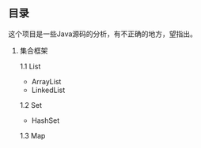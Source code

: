 ## 目录

这个项目是一些Java源码的分析，有不正确的地方，望指出。

<!--TOC-->

1. 集合框架

   1.1 List

   - <a href="./ArrayList.md" style="text-decoration:none;">ArrayList</a>
   - <a href="./LinkedList.md" style="text-decoration:none;">LinkedList</a>

   1.2 Set

   - <a href="./HashSet.md" style="text-decoration:none;">HashSet</a>
   
   1.3 Map

<!--/TOC-->